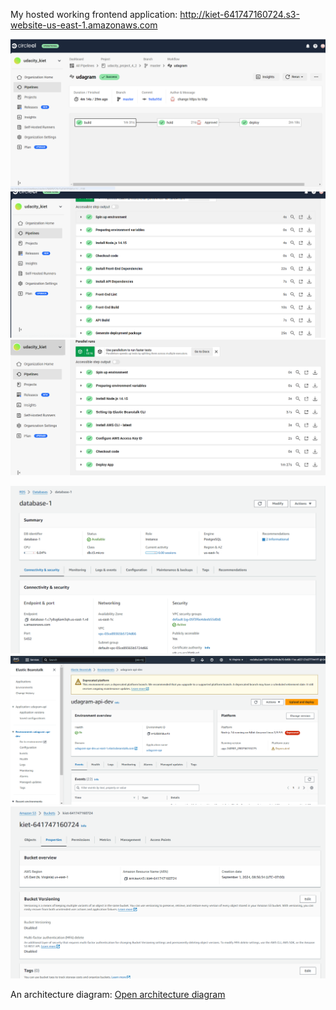 My hosted working frontend application: http://kiet-641747160724.s3-website-us-east-1.amazonaws.com

![CircleCI](image.png)
![Build](image-1.png)
![Deploy](image-2.png)

![RDS](image-3.png)
![Elastic Beanstalk](image-4.png)
![S3 UI](image-5.png)

An architecture diagram:
[Open architecture diagram](architecture-udacity-project4.drawio)
